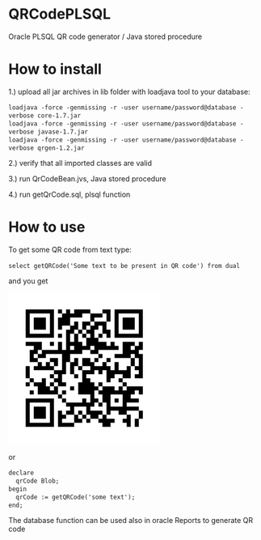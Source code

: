 # QRCodePLSQL
Oracle PLSQL QR code generator / Java stored procedure 

# How to install
1.) upload all jar archives in lib folder with loadjava tool to your database:

```
loadjava -force -genmissing -r -user username/password@database -verbose core-1.7.jar
loadjava -force -genmissing -r -user username/password@database -verbose javase-1.7.jar
loadjava -force -genmissing -r -user username/password@database -verbose qrgen-1.2.jar
```

2.) verify that all imported classes are valid

3.) run QrCodeBean.jvs, Java stored procedure

4.) run getQrCode.sql, plsql function


# How to use
To get some QR code from text type:

`select getQRCode('Some text to be present in QR code') from dual`

and you get

![Optional Text](qrcode.gif)

or

```
declare
  qrCode Blob;
begin
  qrCode := getQRCode('some text');
end;
```

The database function can be used also in oracle Reports to generate QR code
